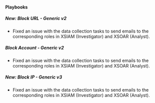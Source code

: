 
#### Playbooks

##### New: Block URL - Generic v2

- Fixed an issue with the data collection tasks to send emails to the corresponding roles in XSIAM (Investigator) and XSOAR (Analyst).

##### Block Account - Generic v2

- Fixed an issue with the data collection tasks to send emails to the corresponding roles in XSIAM (Investigator) and XSOAR (Analyst).

##### New: Block IP - Generic v3

- Fixed an issue with the data collection tasks to send emails to the corresponding roles in XSIAM (Investigator) and XSOAR (Analyst).
